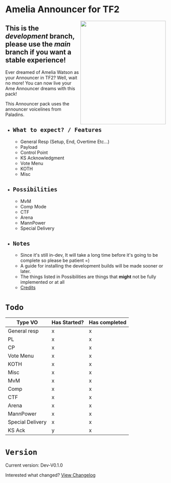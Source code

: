 # Amelia Announcer for TF2

<img align=right src="https://pbs.twimg.com/media/E4In0eSXEAEyok1.png" width="268" height="325" />

## **This is the _development_ branch, please use the _main_ branch if you want a stable experience!**

Ever dreamed of Amelia Watson as your Announcer in TF2? Well, wait no more! You can now live your Ame Announcer dreams with this pack!

This Announcer pack uses the announcer voicelines from Paladins.

  - ## `What to expect? / Features`
    - General Resp (Setup, End, Overtime Etc...)
    - Payload
    - Control Point
    - KS Acknowledgment
    - Vote Menu
    - KOTH
    - Misc
  - ## `Possibilities`
    - MvM
    - Comp Mode
    - CTF
    - Arena
    - MannPower
    - Special Delivery
  - ## `Notes`
    - Since it's still in-dev, It will take a long time before it's going to be complete so please be patient =)
    - A guide for installing the development builds will be made sooner or later.
    - The things listed in Possibilities are things that **might** not be fully implemented or at all
    - [Credits](https://github.com/t0-ot/Amelia-Announcer-for-TF2/blob/Development/Credits.md)

# `Todo`
Type VO          | Has Started? | Has completed |
-----------------| ------------ | ------------- |
General resp     | x            | x             |
PL               | x            | x             |
CP               | x            | x             |
Vote Menu        | x            | x             |
KOTH             | x            | x             |
Misc             | x            | x             |
MvM              | x            | x             |
Comp             | x            | x             |
CTF              | x            | x             |
Arena            | x            | x             |
MannPower        | x            | x             |
Special Delivery | x            | x             |
KS Ack           | y            | x             |

# `Version`

Current version: Dev-V0.1.0

Interested what changed? [View Changelog](https://github.com/t0-ot/Amelia-Announcer-for-TF2/blob/Development/Changelog.md)
